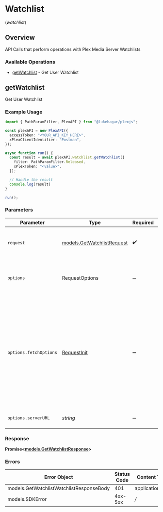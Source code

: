# Watchlist
(*watchlist*)

## Overview

API Calls that perform operations with Plex Media Server Watchlists


### Available Operations

* [getWatchlist](#getwatchlist) - Get User Watchlist

## getWatchlist

Get User Watchlist

### Example Usage

```typescript
import { PathParamFilter, PlexAPI } from "@lukehagar/plexjs";

const plexAPI = new PlexAPI({
  accessToken: "<YOUR_API_KEY_HERE>",
  xPlexClientIdentifier: "Postman",
});

async function run() {
  const result = await plexAPI.watchlist.getWatchlist({
    filter: PathParamFilter.Released,
    xPlexToken: "<value>",
  });

  // Handle the result
  console.log(result)
}

run();
```

### Parameters

| Parameter                                                                                                                                                                      | Type                                                                                                                                                                           | Required                                                                                                                                                                       | Description                                                                                                                                                                    |
| ------------------------------------------------------------------------------------------------------------------------------------------------------------------------------ | ------------------------------------------------------------------------------------------------------------------------------------------------------------------------------ | ------------------------------------------------------------------------------------------------------------------------------------------------------------------------------ | ------------------------------------------------------------------------------------------------------------------------------------------------------------------------------ |
| `request`                                                                                                                                                                      | [models.GetWatchlistRequest](../../models/getwatchlistrequest.md)                                                                                                              | :heavy_check_mark:                                                                                                                                                             | The request object to use for the request.                                                                                                                                     |
| `options`                                                                                                                                                                      | RequestOptions                                                                                                                                                                 | :heavy_minus_sign:                                                                                                                                                             | Used to set various options for making HTTP requests.                                                                                                                          |
| `options.fetchOptions`                                                                                                                                                         | [RequestInit](https://developer.mozilla.org/en-US/docs/Web/API/Request/Request#options)                                                                                        | :heavy_minus_sign:                                                                                                                                                             | Options that are passed to the underlying HTTP request. This can be used to inject extra headers for examples. All `Request` options, except `method` and `body`, are allowed. |
| `options.serverURL`                                                                                                                                                            | *string*                                                                                                                                                                       | :heavy_minus_sign:                                                                                                                                                             | An optional server URL to use.                                                                                                                                                 |


### Response

**Promise\<[models.GetWatchlistResponse](../../models/getwatchlistresponse.md)\>**
### Errors

| Error Object                             | Status Code                              | Content Type                             |
| ---------------------------------------- | ---------------------------------------- | ---------------------------------------- |
| models.GetWatchlistWatchlistResponseBody | 401                                      | application/json                         |
| models.SDKError                          | 4xx-5xx                                  | */*                                      |
